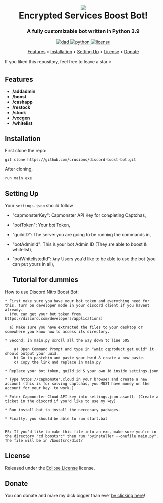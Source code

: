 <h1 align="center">
 <br>
  <a href="https://github.com/crusions"><img src="[https://cdn.discordapp.com/attachments/1009659952148774912/1014160903614234644/giphy.gif]"></a>
  <br>
  Encrypted Services Boost Bot!
 <br>
</h1>

<h3 align=center>A fully customizable bot written in Python 3.9</h3>

<div align=center>

 <a href="https://crusions.xyz">
    <img src="https://img.shields.io/badge/Encrypted-Services-black" alt="dad">
  </a>
  
  <a href="https://python.org">
    <img src="https://img.shields.io/badge/Python-v3.9-orange.svg?logo=python" alt="python">
  </a>

  <a href="https://www.eclipse.org/legal/epl-2.0/">
    <img src="https://img.shields.io/badge/license-Eclipse%202.0-orange" alt="license">
  </a>

</div>

<p align="center">
  <a href="#features">Features</a>
  •
  <a href="#installation">Installation</a>
  •
  <a href="#setting-up">Setting Up</a>
  •
  <a href="#license">License</a>
  •
  <a href="#donate">Donate</a>
</p>


If you liked this repository, feel free to leave a star ⭐

## Features

- **/addadmin**
- **/boost** 
- **/cashapp** 
- **/restock** 
- **/stock**
- **/vccgen**
- **/whitelist**



## Installation

First clone the repo:

```
git clone https://github.com/crusions/discord-boost-bot.git
```

After cloning,

```
run main.exe
```

## Setting Up

Your `settings.json` should follow

- "capmonsterKey": Capmonster API Key for completing Captchas,
- "botToken": Your bot Token,
- "guildID": The server you are going to be running the commands in,
- "botAdminId": This is your bot Admin ID (They are able to boost & whitelist),
- "botWhitelistedId": Any Users you'd like to be able to use the bot (you can put yours in all),


	## Tutorial for dummies
 
 How to use Discord Nitro Boost Bot:
 
	* First make sure you have your bot token and everything need for this, turn on developer mode in your discord client if you havent already.
	  (You can get your bot token from https://discord.com/developers/applications)

	  a) Make sure you have extracted the files to your desktop or somewhere you know how to access its directory.

	* Second, in main.py scroll all the way down to line 505

	    a) Open Command Prompt and type in "wmic csproduct get uuid" it should output your uuid.
	    b) Go to pastebin and paste your hwid & create a new paste.
	    c) Copy the link and replace in main.py

	* Replace your bot token, guild id & your own id inside settings.json

	* Type https://capmonster.cloud in your browser and create a new account (this is for solving captchas, you MUST have money on the account for your key  to work.)

	* Enter Capmonster Cloud API key into settings.json aswell. (Create a ticket in the discord if you'd like to use my key)

	* Run install.bat to install the neccesary packages.

	* Finally, you should be able to run start.bat


	PS: If you'd like to make this file into an exe, make sure you're in the directory "cd boostsrc" then run "pyinstaller --onefile main.py". The file will be in /boostsrc/dist/
 

## License

Released under the [Eclipse License](https://www.eclipse.org/legal/epl-2.0/) license.


## Donate

You can donate and make my dick bigger than ever [by clicking here](https://paypal.me/daddycrusions)!
